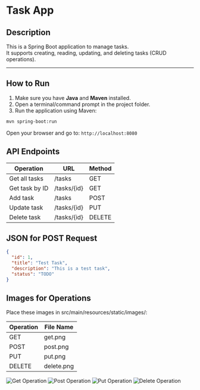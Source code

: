 # Task App

## Description
This is a Spring Boot application to manage tasks.  
It supports creating, reading, updating, and deleting tasks (CRUD operations).

---

## How to Run

1. Make sure you have **Java** and **Maven** installed.  
2. Open a terminal/command prompt in the project folder.  
3. Run the application using Maven:  
```bash
mvn spring-boot:run
```

Open your browser and go to:
`http://localhost:8080`

## API Endpoints

| Operation      | URL         | Method |
| -------------- | ----------- | ------ |
| Get all tasks  | /tasks      | GET    |
| Get task by ID | /tasks/{id} | GET    |
| Add task       | /tasks      | POST   |
| Update task    | /tasks/{id} | PUT    |
| Delete task    | /tasks/{id} | DELETE |


## JSON for POST Request
```json
{
  "id": 1,
  "title": "Test Task",
  "description": "This is a test task",
  "status": "TODO"
}
```

## Images for Operations

Place these images in src/main/resources/static/images/:

| Operation | File Name  |
| --------- | ---------- |
| GET       | get.png    |
| POST      | post.png   |
| PUT       | put.png    |
| DELETE    | delete.png |

<img src="/images/get.png" alt="Get Operation">
<img src="/images/post.png" alt="Post Operation">
<img src="/images/put.png" alt="Put Operation">
<img src="/images/delete.png" alt="Delete Operation">


